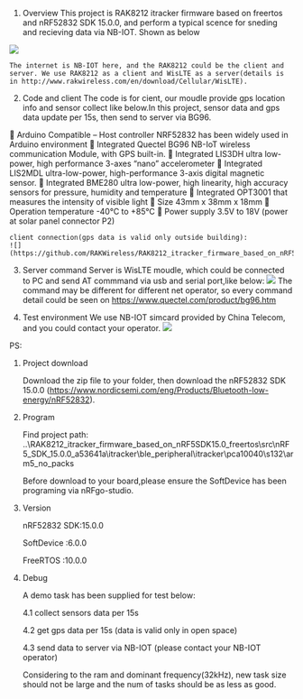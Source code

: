 1. Overview
   This project is RAK8212 itracker firmware based on freertos and nRF52832 SDK 15.0.0, and perform a typical scence for sneding and recieving data via NB-IOT. Shown as below 

![](https://github.com/RAKWireless/RAK8212_itracker_firmware_based_on_nRF5SDK15.0_freertos/blob/master/u%3D231888999%2C414631646%26fm%3D27%26gp%3D0.jpg)
    
    The internet is NB-IOT here, and the RAK8212 could be the client and server. We use RAK8212 as a client and WisLTE as a server(details is in http://www.rakwireless.com/en/download/Cellular/WisLTE).
    
2. Code and client
    The code is for cient, our moudle provide gps location info and sensor collect like below.In this project, sensor data and gps data update per 15s, then send to server via BG96.
    
 Arduino Compatible – Host controller NRF52832 has been widely used in Arduino environment
 Integrated Quectel BG96 NB-IoT wireless communication Module, with GPS built-in.
 Integrated LIS3DH ultra low-power, high performance 3-axes “nano” accelerometer
 Integrated LIS2MDL ultra-low-power, high-performance 3-axis digital magnetic sensor.
 Integrated BME280 ultra low-power, high linearity, high accuracy sensors for pressure, humidity and temperature
 Integrated OPT3001 that measures the intensity of visible light
 Size 43mm x 38mm x 18mm
 Operation temperature -40°C to +85°C
 Power supply 3.5V to 18V (power at solar panel connector P2)
    
    client connection(gps data is valid only outside building): 
    ![](https://github.com/RAKWireless/RAK8212_itracker_firmware_based_on_nRF5SDK15.0_freertos/blob/master/%E5%BE%AE%E4%BF%A1%E5%9B%BE%E7%89%87_20180827102432.jpg)

3. Server command 
    Server is WisLTE moudle, which could be connected to PC and send AT commmand via usb and  serial port,like below:
    ![](https://github.com/RAKWireless/RAK8212_itracker_firmware_based_on_nRF5SDK15.0_freertos/blob/master/%E5%BE%AE%E4%BF%A1%E5%9B%BE%E7%89%87_20180827102445.jpg)
    The command may be different for different net operator, so every command detail could be seen on https://www.quectel.com/product/bg96.htm 
    
4. Test environment 
    We use NB-IOT simcard provided by China Telecom, and you could contact your operator.
    ![](https://github.com/RAKWireless/RAK8212_itracker_firmware_based_on_nRF5SDK15.0_freertos/blob/master/%E5%BE%AE%E4%BF%A1%E5%9B%BE%E7%89%87_20180827102455.jpg)


PS:

1. Project download

   Download the zip file to your folder, then download the nRF52832 SDK 15.0.0 (https://www.nordicsemi.com/eng/Products/Bluetooth-low-energy/nRF52832).
   
2. Program

   Find project path:
   ..\RAK8212_itracker_firmware_based_on_nRF5SDK15.0_freertos\src\nRF5_SDK_15.0.0_a53641a\itracker\ble_peripheral\itracker\pca10040\s132\arm5_no_packs
   
   
   Before download to your board,please ensure the SoftDevice has been programing via nRFgo-studio.
   
3. Version

   nRF52832 SDK:15.0.0
   
   SoftDevice  :6.0.0
   
   FreeRTOS    :10.0.0
   
4. Debug

   A demo task has been supplied for test below:
   
   4.1 collect sensors data per 15s    
   
   4.2 get gps data per 15s (data is valid only in open space)
   
   4.3 send data to server via NB-IOT (please contact your NB-IOT operator)
   
   Considering to the ram and dominant frequency(32kHz), new task size should not be large and the num of tasks should be as less as good.



